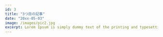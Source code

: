 ```yaml
---
id: 3
title: "3つ目の記事"
date: "20xx-05-03"
image: /images/pic2.jpg
excerpt: Lorem Ipsum is simply dummy text of the printing and typesetting industry.
---
```


